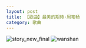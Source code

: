 ```yaml
---
layout: post
title: 【歌曲】最美的期待·周笔畅
category: 歌曲
---
```

![story_new_final](http://rdr022gcy.hd-bkt.clouddn.com/img/story_new_final_0322.png)
![wanshan](http://rdr022gcy.hd-bkt.clouddn.com/img/wanshan.png)